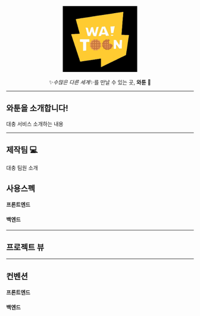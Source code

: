 <div align="center">
  <img src="./blacklogo.jpg" width=200px>

  ✨*수많은 다른 세계*✨를 만날 수 있는 곳, **와툰** :stars:

</div>

* * *

## 와툰을 소개합니다!
대충 서비스 소개하는 내용

* * *

## 제작팀 💻
대충 팀원 소개

## 사용스펙
#### 프론트엔드

#### 백엔드

* * *

## 프로젝트 뷰

* * *

## 컨벤션
#### 프론트엔드

#### 백엔드

